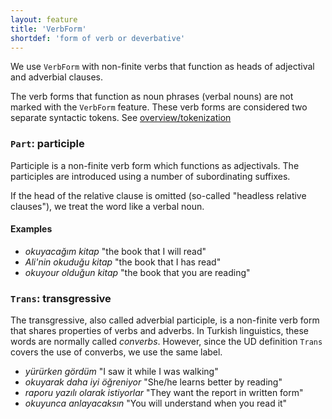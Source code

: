 ```yaml
---
layout: feature
title: 'VerbForm'
shortdef: 'form of verb or deverbative'
---
```


We use `VerbForm` with non-finite verbs that function as heads of adjectival and adverbial clauses.

The verb forms that function as noun phrases (verbal nouns) are not marked with the `VerbForm` feature.
These verb forms are considered two separate syntactic tokens.
See [overview/tokenization]()

### `Part`: participle

Participle is a non-finite verb form which functions as adjectivals.
The participles are introduced using a number of subordinating suffixes.

If the head of the relative clause is omitted (so-called "headless relative clauses"),
we treat the word like a verbal noun.


#### Examples

- _okuyacağım kitap_ "the book that I will read"
- _Ali'nin okuduğu kitap_ "the book that I has read"
- _okuyour olduğun kitap_ "the book that you are reading"

### `Trans`: transgressive

The transgressive, also called adverbial participle,
is a non-finite verb form that shares properties of verbs and adverbs.
In Turkish linguistics, these words are normally called _converbs_.
However, since the UD definition `Trans` covers the use of converbs,
we use the same label.

- _yürürken gördüm_ "I saw it while I was walking"
- _okuyarak daha iyi öğreniyor_ "She/he learns better by reading"
- _raporu yazılı olarak istiyorlar_ "They want the report in written form"
- _okuyunca anlayacaksın_ "You will understand when you read it"
<!-- Interlanguage links updated Út zář 29 20:23:14 CEST 2020 -->
